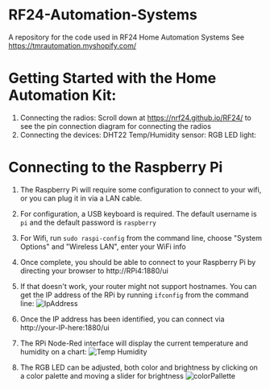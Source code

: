 # RF24-Automation-Systems
A repository for the code used in RF24 Home Automation Systems
See https://tmrautomation.myshopify.com/

# Getting Started with the Home Automation Kit:
1. Connecting the radios:
  Scroll down at https://nrf24.github.io/RF24/ to see the pin connection diagram for connecting the radios
2. Connecting the devices:
  DHT22 Temp/Humidity sensor:
  RGB LED light:
  
# Connecting to the Raspberry Pi
1. The Raspberry Pi will require some configuration to connect to your wifi, or you can plug it in via a LAN cable.
2. For configuration, a USB keyboard is required. The default username is `pi` and the default password is `raspberry`
3. For Wifi, run `sudo raspi-config` from the command line, choose "System Options" and "Wireless LAN", enter your WiFi info
4. Once complete, you should be able to connect to your Raspberry Pi by directing your browser to http://RPi4:1880/ui
5. If that doesn't work, your router might not support hostnames. You can get the IP address of the RPi by running `ifconfig` from the command line: ![IpAddress](https://user-images.githubusercontent.com/2610460/186565512-7b64d693-6d2c-436c-b27a-18ea89091427.jpg)

6. Once the IP address has been identified, you can connect via http://your-IP-here:1880/ui
7. The RPi Node-Red interface will display the current temperature and humidity on a chart: ![Temp Humidity](https://user-images.githubusercontent.com/2610460/186566156-c216e617-96fa-4550-bf92-21a3446b6abe.jpg)

8. The RGB LED can be adjusted, both color and brightness by clicking on a color palette and moving a slider for brightness
![colorPallette](https://user-images.githubusercontent.com/2610460/186566487-856d1504-bb1c-401a-9613-204de499fc32.jpg)


